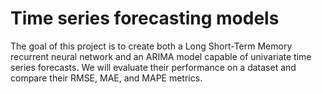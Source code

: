 # Time series forecasting models

The goal of this project is to create both a Long Short-Term Memory recurrent neural network and an ARIMA model capable of univariate time series forecasts. We will evaluate their performance on a dataset and compare their RMSE, MAE, and MAPE metrics.